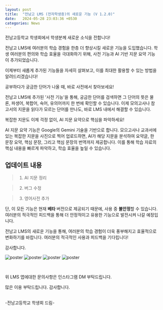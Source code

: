 ```yaml
---
layout: post
title:  "전남고 LMS (전자학생증)의 새로운 기능 (V 1.2.0)"
date:   2024-05-28 23:03:36 +0530
categories: News
---
```




전남고등학교 학생회에서 학생분께 새로운 소식을 전합니다!

전남고 LMS에 여러분의 학습 경험을 한층 더 향상시킬 새로운 기능을 도입했습니다. 학생 여러분의 편의와 학습 효율을 극대화하기 위해, 사전 기능과 AI 기반 지문 요약 기능이 추가되었습니다.

이제부터 새롭게 추가된 기능들을 자세히 살펴보고, 이를 최대한 활용할 수 있는 방법을 알려드리겠습니다!

공부하다가 궁금한 단어가 나올 때, 바로 사전에서 찾아보세요!

전남고 LMS에 추가된 '사전 기능'을 통해, 궁금한 단어를 검색하면 그 단어의 뜻은 물론, 파생어, 복합어, 숙어, 유의어까지 한 번에 확인할 수 있습니다. 이제 모의고사나 참고서의 지문을 읽다가 모르는 단어를 만나도, 바로 LMS 내에서 해결할 수 있습니다.

복잡한 지문도 이제 걱정 없이, AI 지문 요약으로 핵심을 파악하세요!

AI 지문 요약 기능은 Google의 Gemini 기술을 기반으로 합니다. 모으고사나 교과서에 있는 복잡한 지문을 사진으로 찍어 업로드하면, AI가 해당 지문을 분석하여 요약글, 한 문장 요약, 핵심 문장, 그리고 핵심 문장의 번역까지 제공합니다. 이를 통해 학습 자료의 핵심 내용을 빠르게 파악하고, 학습 효율을 높일 수 있습니다.

## 업데이트 내용

> 1) AI 지문 정리

> 2) 버그 수정

> 3) 영어사전 추가

단, 이 모든 기능은 현재 **베타** 버전으로 제공되기 때문에, 사용 중 **불안정**할 수 있습니다. 여러분의 적극적인 피드백을 통해 더 안정적이고 유용한 기능으로 발전시켜 나갈 예정입니다.

전남고 LMS의 새로운 기능을 통해, 여러분의 학습 경험이 더욱 풍부해지고 효율적으로 변화하기를 바랍니다. 여러분의 적극적인 사용과 피드백을 기다립니다!

감사합니다.


![poster](https://img.jeonnam.school/edf7f6d2d077c268039e517b5c5df57a4ae6e4d78ebacc66c6d6870b8dcb92dc.png)
![poster](https://img.jeonnam.school/fcba6675ee17a7e38e411092ac2174be3c18d5e1afd23b3c5671757c21ccee8e.png)
![poster](https://img.jeonnam.school/a581c5e464f8fbab2360b6629e187e450e07d2ff061be67494fbba0d68ecb3a1.png)
![poster](https://img.jeonnam.school/a4d8e02855a3b39c0e00bd763030b9c17ab8dc28129ed6d898dba69f3e9092f8.png)



<br>

위 LMS 앱에대한 문의사항은 인스타그램 DM 부탁드립니다.

많은 이용 부탁드립니다. 감사합니다.

<br>
-전남고등학교 학생회 드림-

